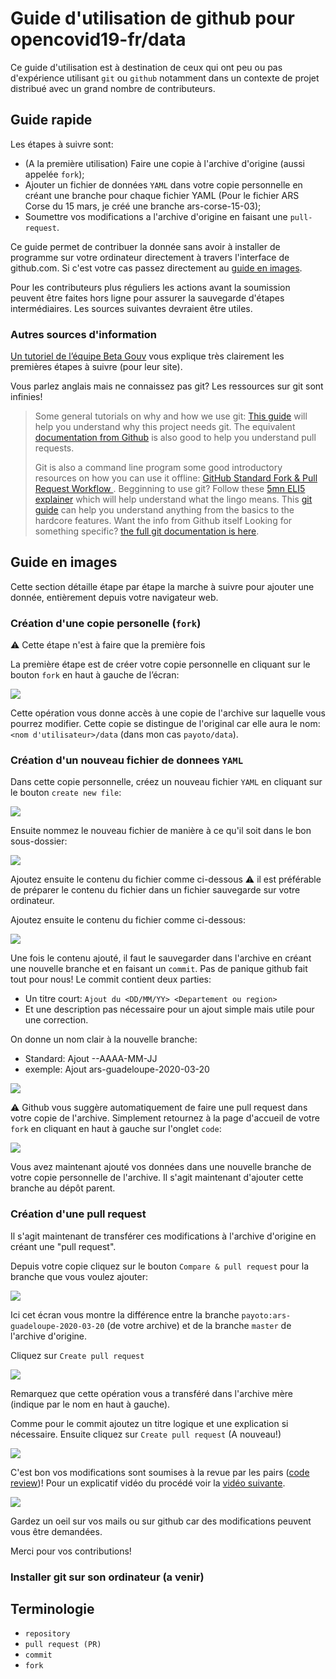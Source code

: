# Guide d'utilisation de github pour opencovid19-fr/data

Ce guide d'utilisation est à destination de ceux qui ont peu ou pas
d'expérience utilisant `git` ou `github` notamment dans un contexte
de projet distribué avec un grand nombre de contributeurs.

## Guide rapide

Les étapes à suivre sont:

 + (A la première utilisation) Faire une copie à l'archive d'origine
 (aussi appelée `fork`);
 + Ajouter un fichier de données `YAML` dans votre copie personnelle en
  créant une branche pour chaque fichier YAML (Pour le fichier ARS Corse 
  du 15 mars, je créé une branche ars-corse-15-03);
 + Soumettre vos modifications a l'archive d'origine en faisant une `pull-request`.

Ce guide permet de contribuer la donnée sans avoir à installer de programme sur
votre ordinateur directement à travers l'interface de github.com. Si c'est votre cas
passez directement au [guide en images](#guide-en-images).

Pour les contributeurs plus réguliers les actions avant la soumission peuvent 
être faites hors ligne pour assurer la sauvegarde d'étapes intermédiaires. Les
sources suivantes devraient être utiles.

### Autres sources d'information

[Un tutoriel de l’équipe Beta Gouv](https://github.com/betagouv/beta.gouv.fr/wiki/Tutoriel-Github)
vous explique très clairement les premières étapes à suivre (pour leur site).

Vous parlez anglais mais ne connaissez pas git? Les ressources sur git sont infinies!

> Some general tutorials on why and how we use git:
> [This guide](https://www.atlassian.com/git/tutorials/why-git) will help you understand why this project needs git.
>  The equivalent [documentation from Github](https://help.github.com/en/github/collaborating-with-issues-and-pull-requests/merging-a-pull-request) is also good to help you understand pull requests.
>
> Git is also a command line program some good introductory resources on how you can use it offline:
> [GitHub Standard Fork & Pull Request Workflow ](https://gist.github.com/Chaser324/ce0505fbed06b947d962).
> Begginning to use git? Follow these [5mn ELI5 explainer](https://dev.to/sublimegeek/git-staging-area-explained-like-im-five-1anh) which will help understand what the lingo means.
> This [git guide](https://www.atlassian.com/git/tutorials) can help you understand anything from the basics to the hardcore features.
> Want the info from Github itself
> Looking for something specific? [the full git documentation is here](https://git-scm.com/doc).

## Guide en images

Cette section détaille étape par étape la marche à suivre pour ajouter
une donnée, entièrement depuis votre navigateur web.

### Création d'une copie personelle (`fork`) 

:warning: Cette étape n'est à faire que la première fois

La première étape est de créer votre copie personnelle en cliquant sur le bouton
`fork` en haut à gauche de l’écran: 

![](img/explain_github_0.png)

Cette opération vous donne accès à une copie de l'archive sur laquelle vous pourrez modifier.
Cette copie se distingue de l'original car elle aura le nom: `<nom d'utilisateur>/data`
(dans mon cas `payoto/data`).

### Création d'un nouveau fichier de donnees `YAML`

Dans cette copie personnelle, créez un nouveau fichier `YAML` en cliquant sur
le bouton `create new file`:

![](img/explain_github_1_fork.png)

Ensuite nommez le nouveau fichier de manière à ce qu'il soit dans
le bon sous-dossier:

![](img/explain_github_2_newfile.png)

Ajoutez ensuite le contenu du fichier comme ci-dessous
:warning: il est préférable de préparer le contenu du fichier
dans un fichier sauvegarde sur votre ordinateur.

Ajoutez ensuite le contenu du fichier comme ci-dessous:

![](img/explain_github_3_newfiletext.png)

Une fois le contenu ajouté, il faut le sauvegarder dans l'archive
en créant une nouvelle branche et en faisant un `commit`. Pas de 
panique github fait tout pour nous! Le commit contient deux parties:

 + Un titre court: `Ajout du <DD/MM/YY> <Departement ou region>`
 + Et une description pas nécessaire pour un ajout simple mais utile
 pour une correction.

 On donne un nom clair à la nouvelle branche: 

  + Standard: Ajout <source>-<geographie>-AAAA-MM-JJ
  + exemple: Ajout ars-guadeloupe-2020-03-20
 
![](img/explain_github_4_branch.png)

:warning: Github vous suggère automatiquement de faire une pull request dans votre
copie de l'archive. Simplement retournez à la page d'accueil de votre `fork` en 
cliquant en haut à gauche sur l'onglet `code`:

![](img/explain_github_4_branch2.png)

Vous avez maintenant ajouté vos données dans une nouvelle branche de
votre copie personnelle de l'archive. Il s'agit maintenant d'ajouter
cette branche au dépôt parent. 

### Création d'une pull request

Il s'agit maintenant de transférer ces modifications à l'archive d'origine
en créant une "pull request".

Depuis votre copie cliquez sur le bouton `Compare & pull request` pour la branche
que vous voulez ajouter:

![](img/explain_github_5_updatedforkbranch.png)

Ici cet écran vous montre la différence entre la branche `payoto:ars-guadeloupe-2020-03-20` 
(de votre archive) et de la branche `master` de l'archive d'origine.

Cliquez sur `Create pull request`

![](img/explain_github_6_startPR.png)

Remarquez que cette opération vous a transféré dans l'archive mère 
(indique par le nom en haut à gauche).

Comme pour le commit ajoutez un titre logique et une explication
si nécessaire. Ensuite cliquez sur `Create pull request` (A nouveau!)

![](img/explain_github_7_createPR.png)

C'est bon vos modifications sont soumises à la revue par les pairs 
([code review](https://help.github.com/en/github/collaborating-with-issues-and-pull-requests/about-pull-request-reviews))!
Pour un explicatif vidéo du procédé voir la [vidéo suivante](https://www.youtube.com/watch?v=HW0RPaJqm4g).

![](img/explain_github_8_PRs.png)

Gardez un oeil sur vos mails ou sur github car des modifications peuvent
vous être demandées.

Merci pour vos contributions!

### Installer git sur son ordinateur (a venir)



## Terminologie

 + `repository`
 + `pull request (PR)`
 + `commit`
 + `fork`
